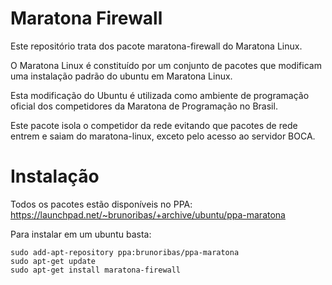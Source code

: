 # Maratona Firewall

Este repositório trata dos pacote maratona-firewall do Maratona Linux.

O Maratona Linux é constituído por um conjunto de pacotes que modificam uma
instalação padrão do ubuntu em Maratona Linux.

Esta modificação do Ubuntu é utilizada como ambiente de programação oficial
dos competidores da Maratona de Programação no Brasil.

Este pacote isola o competidor da rede evitando que pacotes de rede entrem e
saiam do maratona-linux, exceto pelo acesso ao servidor BOCA.

# Instalação

Todos os pacotes estão disponíveis no PPA:
https://launchpad.net/~brunoribas/+archive/ubuntu/ppa-maratona

Para instalar em um ubuntu basta:

```
sudo add-apt-repository ppa:brunoribas/ppa-maratona
sudo apt-get update
sudo apt-get install maratona-firewall
```
